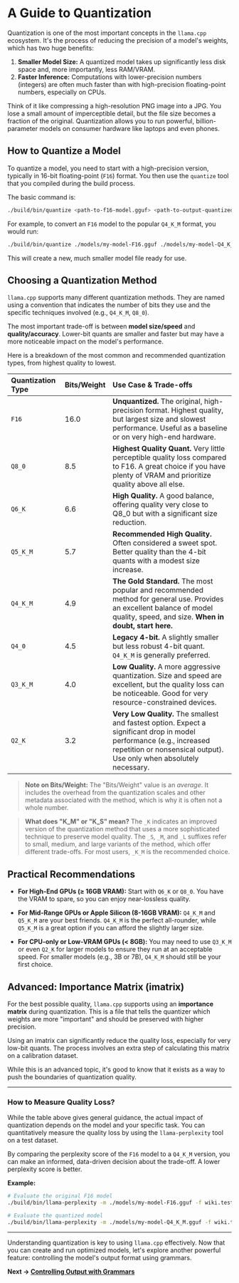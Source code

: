 
# A Guide to Quantization

Quantization is one of the most important concepts in the `llama.cpp` ecosystem. It's the process of reducing the precision of a model's weights, which has two huge benefits:

1.  **Smaller Model Size:** A quantized model takes up significantly less disk space and, more importantly, less RAM/VRAM.
2.  **Faster Inference:** Computations with lower-precision numbers (integers) are often much faster than with high-precision floating-point numbers, especially on CPUs.

Think of it like compressing a high-resolution PNG image into a JPG. You lose a small amount of imperceptible detail, but the file size becomes a fraction of the original. Quantization allows you to run powerful, billion-parameter models on consumer hardware like laptops and even phones.

## How to Quantize a Model

To quantize a model, you need to start with a high-precision version, typically in 16-bit floating-point (`F16`) format. You then use the `quantize` tool that you compiled during the build process.

The basic command is:

```bash
./build/bin/quantize <path-to-f16-model.gguf> <path-to-output-quantized-model.gguf> <quantization-type>
```

For example, to convert an `F16` model to the popular `Q4_K_M` format, you would run:

```bash
./build/bin/quantize ./models/my-model-F16.gguf ./models/my-model-Q4_K_M.gguf Q4_K_M
```

This will create a new, much smaller model file ready for use.

## Choosing a Quantization Method

`llama.cpp` supports many different quantization methods. They are named using a convention that indicates the number of bits they use and the specific techniques involved (e.g., `Q4_K_M`, `Q8_0`).

The most important trade-off is between **model size/speed** and **quality/accuracy**. Lower-bit quants are smaller and faster but may have a more noticeable impact on the model's performance.

Here is a breakdown of the most common and recommended quantization types, from highest quality to lowest.

| Quantization Type | Bits/Weight | Use Case & Trade-offs |
| :--- | :--- | :--- |
| `F16` | 16.0 | **Unquantized.** The original, high-precision format. Highest quality, but largest size and slowest performance. Useful as a baseline or on very high-end hardware. |
| `Q8_0` | 8.5 | **Highest Quality Quant.** Very little perceptible quality loss compared to F16. A great choice if you have plenty of VRAM and prioritize quality above all else. |
| `Q6_K` | 6.6 | **High Quality.** A good balance, offering quality very close to Q8_0 but with a significant size reduction. |
| `Q5_K_M` | 5.7 | **Recommended High Quality.** Often considered a sweet spot. Better quality than the 4-bit quants with a modest size increase. |
| `Q4_K_M` | 4.9 | **The Gold Standard.** The most popular and recommended method for general use. Provides an excellent balance of model quality, speed, and size. **When in doubt, start here.** |
| `Q4_0` | 4.5 | **Legacy 4-bit.** A slightly smaller but less robust 4-bit quant. `Q4_K_M` is generally preferred. |
| `Q3_K_M` | 4.0 | **Low Quality.** A more aggressive quantization. Size and speed are excellent, but the quality loss can be noticeable. Good for very resource-constrained devices. |
| `Q2_K` | 3.2 | **Very Low Quality.** The smallest and fastest option. Expect a significant drop in model performance (e.g., increased repetition or nonsensical output). Use only when absolutely necessary. |

> **Note on Bits/Weight:** The "Bits/Weight" value is an *average*. It includes the overhead from the quantization scales and other metadata associated with the method, which is why it is often not a whole number.

> **What does "K_M" or "K_S" mean?** The `_K` indicates an improved version of the quantization method that uses a more sophisticated technique to preserve model quality. The `_S`, `_M`, and `_L` suffixes refer to small, medium, and large variants of the method, which offer different trade-offs. For most users, `_K_M` is the recommended choice.

## Practical Recommendations

-   **For High-End GPUs (≥ 16GB VRAM):** Start with `Q6_K` or `Q8_0`. You have the VRAM to spare, so you can enjoy near-lossless quality.

-   **For Mid-Range GPUs or Apple Silicon (8-16GB VRAM):** `Q4_K_M` and `Q5_K_M` are your best friends. `Q4_K_M` is the perfect all-rounder, while `Q5_K_M` is a great option if you can afford the slightly larger size.

-   **For CPU-only or Low-VRAM GPUs (< 8GB):** You may need to use `Q3_K_M` or even `Q2_K` for larger models to ensure they run at an acceptable speed. For smaller models (e.g., 3B or 7B), `Q4_K_M` should still be your first choice.

## Advanced: Importance Matrix (imatrix)

For the best possible quality, `llama.cpp` supports using an **importance matrix** during quantization. This is a file that tells the quantizer which weights are more "important" and should be preserved with higher precision.

Using an imatrix can significantly reduce the quality loss, especially for very low-bit quants. The process involves an extra step of calculating this matrix on a calibration dataset.

While this is an advanced topic, it's good to know that it exists as a way to push the boundaries of quantization quality.

---

### How to Measure Quality Loss?

While the table above gives general guidance, the actual impact of quantization depends on the model and your specific task. You can quantitatively measure the quality loss by using the `llama-perplexity` tool on a test dataset.

By comparing the perplexity score of the `F16` model to a `Q4_K_M` version, you can make an informed, data-driven decision about the trade-off. A lower perplexity score is better.

**Example:**
```bash
# Evaluate the original F16 model
./build/bin/llama-perplexity -m ./models/my-model-F16.gguf -f wiki.test.raw

# Evaluate the quantized model
./build/bin/llama-perplexity -m ./models/my-model-Q4_K_M.gguf -f wiki.test.raw
```

---

Understanding quantization is key to using `llama.cpp` effectively. Now that you can create and run optimized models, let's explore another powerful feature: controlling the model's output format using grammars.

**Next → [Controlling Output with Grammars](./06-grammars.md)**
